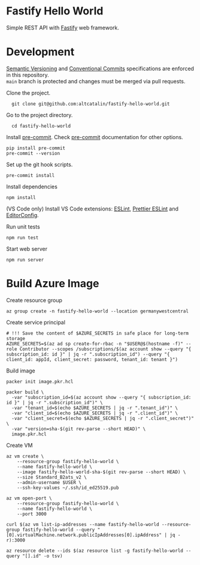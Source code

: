 # Fastify Hello World

Simple REST API with [Fastify](https://fastify.dev/) web framework.

# Development

[Semantic Versioning](https://semver.org/) and [Conventional Commits](https://www.conventionalcommits.org/en/v1.0.0/) specifications are enforced in this repository.  
`main` branch is protected and changes must be merged via pull requests.

Clone the project.

```shell
  git clone git@github.com:altcatalin/fastify-hello-world.git
```

Go to the project directory.

```shell
  cd fastify-hello-world
```

Install [pre-commit](https://pre-commit.com/#install). Check [pre-commit](https://pre-commit.com/#install) documentation for other options.

```shell
pip install pre-commit
pre-commit --version
```

Set up the git hook scripts.

```shell
pre-commit install
```

Install dependencies

```shell
npm install
```

(VS Code only) Install VS Code extensions: [ESLint](https://marketplace.visualstudio.com/items?itemName=dbaeumer.vscode-eslint), [Prettier ESLint](https://marketplace.visualstudio.com/items?itemName=rvest.vs-code-prettier-eslint) and [EditorConfig](https://marketplace.visualstudio.com/items?itemName=EditorConfig.EditorConfig).

Run unit tests

```shell
npm run test
```

Start web server

```shell
npm run server
```

# Build Azure Image

Create resource group

```shell
az group create -n fastify-hello-world --location germanywestcentral
```

Create service principal

```shell
# !!! Save the content of $AZURE_SECRETS in safe place for long-term storage
AZURE_SECRETS=$(az ad sp create-for-rbac -n "$USER@$(hostname -f)" --role Contributor --scopes /subscriptions/$(az account show --query "{ subscription_id: id }" | jq -r ".subscription_id") --query "{ client_id: appId, client_secret: password, tenant_id: tenant }")
```

Build image

```shell
packer init image.pkr.hcl

packer build \
  -var "subscription_id=$(az account show --query "{ subscription_id: id }" | jq -r ".subscription_id")" \
  -var "tenant_id=$(echo $AZURE_SECRETS | jq -r ".tenant_id")" \
  -var "client_id=$(echo $AZURE_SECRETS | jq -r ".client_id")" \
  -var "client_secret=$(echo $AZURE_SECRETS | jq -r ".client_secret")" \
  -var "version=sha-$(git rev-parse --short HEAD)" \
  image.pkr.hcl
```

Create VM

```shell
az vm create \
    --resource-group fastify-hello-world \
    --name fastify-hello-world \
    --image fastify-hello-world-sha-$(git rev-parse --short HEAD) \
    --size Standard_B2ats_v2 \
    --admin-username $USER \
    --ssh-key-values ~/.ssh/id_ed25519.pub

az vm open-port \
    --resource-group fastify-hello-world \
    --name fastify-hello-world \
    --port 3000

curl $(az vm list-ip-addresses --name fastify-hello-world --resource-group fastify-hello-world --query "[0].virtualMachine.network.publicIpAddresses[0].ipAddress" | jq -r):3000

az resource delete --ids $(az resource list -g fastify-hello-world --query "[].id" -o tsv)
```
